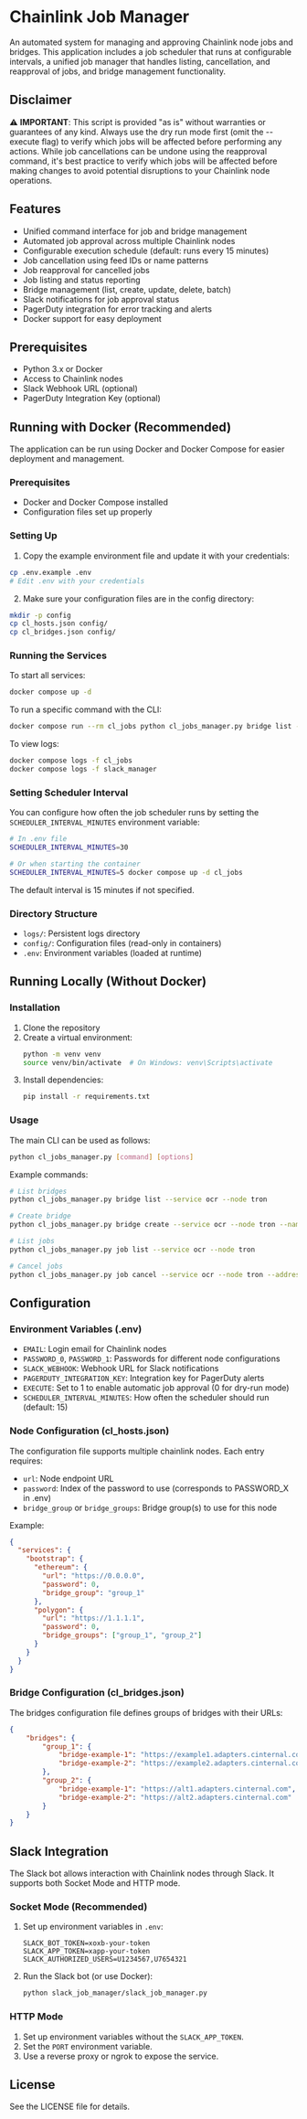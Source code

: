 # Chainlink Job Manager

An automated system for managing and approving Chainlink node jobs and bridges. This application includes a job scheduler that runs at configurable intervals, a unified job manager that handles listing, cancellation, and reapproval of jobs, and bridge management functionality.

## Disclaimer

⚠️ **IMPORTANT**: This script is provided "as is" without warranties or guarantees of any kind. Always use the dry run mode first (omit the --execute flag) to verify which jobs will be affected before performing any actions. While job cancellations can be undone using the reapproval command, it's best practice to verify which jobs will be affected before making changes to avoid potential disruptions to your Chainlink node operations.

## Features

- Unified command interface for job and bridge management
- Automated job approval across multiple Chainlink nodes
- Configurable execution schedule (default: runs every 15 minutes)
- Job cancellation using feed IDs or name patterns
- Job reapproval for cancelled jobs
- Job listing and status reporting
- Bridge management (list, create, update, delete, batch)
- Slack notifications for job approval status
- PagerDuty integration for error tracking and alerts
- Docker support for easy deployment

## Prerequisites

- Python 3.x or Docker
- Access to Chainlink nodes
- Slack Webhook URL (optional)
- PagerDuty Integration Key (optional)

## Running with Docker (Recommended)

The application can be run using Docker and Docker Compose for easier deployment and management.

### Prerequisites

- Docker and Docker Compose installed
- Configuration files set up properly

### Setting Up

1. Copy the example environment file and update it with your credentials:

```bash
cp .env.example .env
# Edit .env with your credentials
```

2. Make sure your configuration files are in the config directory:

```bash
mkdir -p config
cp cl_hosts.json config/
cp cl_bridges.json config/
```

### Running the Services

To start all services:

```bash
docker compose up -d
```

To run a specific command with the CLI:

```bash
docker compose run --rm cl_jobs python cl_jobs_manager.py bridge list --service ocr --node tron
```

To view logs:

```bash
docker compose logs -f cl_jobs
docker compose logs -f slack_manager
```

### Setting Scheduler Interval

You can configure how often the job scheduler runs by setting the `SCHEDULER_INTERVAL_MINUTES` environment variable:

```bash
# In .env file
SCHEDULER_INTERVAL_MINUTES=30

# Or when starting the container
SCHEDULER_INTERVAL_MINUTES=5 docker compose up -d cl_jobs
```

The default interval is 15 minutes if not specified.

### Directory Structure

- `logs/`: Persistent logs directory 
- `config/`: Configuration files (read-only in containers)
- `.env`: Environment variables (loaded at runtime)

## Running Locally (Without Docker)

### Installation

1. Clone the repository
2. Create a virtual environment:
   ```bash
   python -m venv venv
   source venv/bin/activate  # On Windows: venv\Scripts\activate
   ```
3. Install dependencies:
   ```bash
   pip install -r requirements.txt
   ```

### Usage

The main CLI can be used as follows:

```bash
python cl_jobs_manager.py [command] [options]
```

Example commands:

```bash
# List bridges
python cl_jobs_manager.py bridge list --service ocr --node tron

# Create bridge
python cl_jobs_manager.py bridge create --service ocr --node tron --name bridge-test-1 --url https://example.com

# List jobs
python cl_jobs_manager.py job list --service ocr --node tron

# Cancel jobs
python cl_jobs_manager.py job cancel --service ocr --node tron --address 0x1234567890abcdef1234567890abcdef12345678
```

## Configuration

### Environment Variables (.env)

- `EMAIL`: Login email for Chainlink nodes
- `PASSWORD_0`, `PASSWORD_1`: Passwords for different node configurations
- `SLACK_WEBHOOK`: Webhook URL for Slack notifications
- `PAGERDUTY_INTEGRATION_KEY`: Integration key for PagerDuty alerts
- `EXECUTE`: Set to 1 to enable automatic job approval (0 for dry-run mode)
- `SCHEDULER_INTERVAL_MINUTES`: How often the scheduler should run (default: 15)

### Node Configuration (cl_hosts.json)

The configuration file supports multiple chainlink nodes. Each entry requires:
- `url`: Node endpoint URL
- `password`: Index of the password to use (corresponds to PASSWORD_X in .env)
- `bridge_group` or `bridge_groups`: Bridge group(s) to use for this node

Example:
```json
{
  "services": {
    "bootstrap": {
      "ethereum": { 
        "url": "https://0.0.0.0", 
        "password": 0, 
        "bridge_group": "group_1" 
      },
      "polygon": {
        "url": "https://1.1.1.1",
        "password": 0,
        "bridge_groups": ["group_1", "group_2"]
      }
    }
  }
}
```

### Bridge Configuration (cl_bridges.json)

The bridges configuration file defines groups of bridges with their URLs:

```json
{
    "bridges": {
        "group_1": {
            "bridge-example-1": "https://example1.adapters.cinternal.com",
            "bridge-example-2": "https://example2.adapters.cinternal.com"
        },
        "group_2": {
            "bridge-example-1": "https://alt1.adapters.cinternal.com",
            "bridge-example-2": "https://alt2.adapters.cinternal.com"
        }
    }
}
```

## Slack Integration

The Slack bot allows interaction with Chainlink nodes through Slack. It supports both Socket Mode and HTTP mode.

### Socket Mode (Recommended)

1. Set up environment variables in `.env`:
   ```
   SLACK_BOT_TOKEN=xoxb-your-token
   SLACK_APP_TOKEN=xapp-your-token
   SLACK_AUTHORIZED_USERS=U1234567,U7654321
   ```

2. Run the Slack bot (or use Docker):
   ```bash
   python slack_job_manager/slack_job_manager.py
   ```

### HTTP Mode

1. Set up environment variables without the `SLACK_APP_TOKEN`.
2. Set the `PORT` environment variable.
3. Use a reverse proxy or ngrok to expose the service.

## License

See the LICENSE file for details.